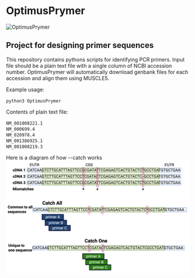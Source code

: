 
# OptimusPrymer
![OptimusPrymer](./figures/Optimus_Prime.webp)
## Project for designing primer sequences

This repository contains pythons scripts for identifying PCR primers. Input file should be a plain text file with a single column of NCBI accession number. OptimusPrymer will automatically download genbank files for each accession and align them using MUSCLE5. 

Example usage:
```
python3 OptimusPrymer
```

Contents of plain text file:
```
NM_001008221.1
NM_000699.4
NM_020978.4
NM_001386925.1
NM_001008219.3
```
Here is a diagram of how --catch <acession-number> works
![CatchDiagram](./figures/pcr_diagram.png)
